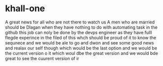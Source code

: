 # khall-one
A great news for all who are not there to watch us 
A men who are married should be Dlagan when they have nothing to do with 
automating task in the github this job can noly be done by the devps engineer as they have fulll flegde experince in the filed of this whch should be proud of it to know the sequnece and we would be ale to go and dwon and see some good news and realax our self though which would be the last option and we would be the current version o it which woul dbe the great version and we would bde great to see the cuurent version of ir 
